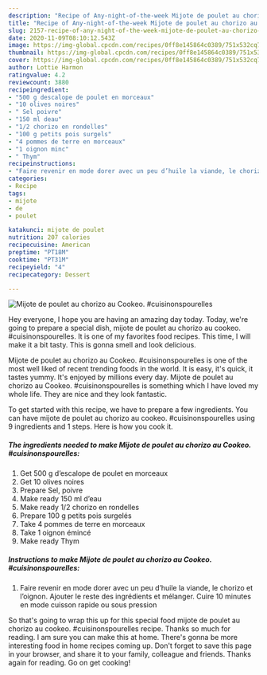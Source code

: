 ```yaml
---
description: "Recipe of Any-night-of-the-week Mijote de poulet au chorizo au Cookeo. #cuisinonspourelles"
title: "Recipe of Any-night-of-the-week Mijote de poulet au chorizo au Cookeo. #cuisinonspourelles"
slug: 2157-recipe-of-any-night-of-the-week-mijote-de-poulet-au-chorizo-au-cookeo-cuisinonspourelles
date: 2020-11-09T08:10:12.543Z
image: https://img-global.cpcdn.com/recipes/0ff8e145864c0389/751x532cq70/mijote-de-poulet-au-chorizo-au-cookeo-cuisinonspourelles-photo-principale-de-la-recette.jpg
thumbnail: https://img-global.cpcdn.com/recipes/0ff8e145864c0389/751x532cq70/mijote-de-poulet-au-chorizo-au-cookeo-cuisinonspourelles-photo-principale-de-la-recette.jpg
cover: https://img-global.cpcdn.com/recipes/0ff8e145864c0389/751x532cq70/mijote-de-poulet-au-chorizo-au-cookeo-cuisinonspourelles-photo-principale-de-la-recette.jpg
author: Lottie Harmon
ratingvalue: 4.2
reviewcount: 3880
recipeingredient:
- "500 g descalope de poulet en morceaux"
- "10 olives noires"
- " Sel poivre"
- "150 ml deau"
- "1/2 chorizo en rondelles"
- "100 g petits pois surgels"
- "4 pommes de terre en morceaux"
- "1 oignon minc"
- " Thym"
recipeinstructions:
- "Faire revenir en mode dorer avec un peu d’huile la viande, le chorizo et l’oignon. Ajouter le reste des ingrédients et mélanger. Cuire 10 minutes en mode cuisson rapide ou sous pression"
categories:
- Recipe
tags:
- mijote
- de
- poulet

katakunci: mijote de poulet 
nutrition: 207 calories
recipecuisine: American
preptime: "PT18M"
cooktime: "PT31M"
recipeyield: "4"
recipecategory: Dessert

---
```



![Mijote de poulet au chorizo au Cookeo. #cuisinonspourelles](https://img-global.cpcdn.com/recipes/0ff8e145864c0389/751x532cq70/mijote-de-poulet-au-chorizo-au-cookeo-cuisinonspourelles-photo-principale-de-la-recette.jpg)

Hey everyone, I hope you are having an amazing day today. Today, we're going to prepare a special dish, mijote de poulet au chorizo au cookeo. #cuisinonspourelles. It is one of my favorites food recipes. This time, I will make it a bit tasty. This is gonna smell and look delicious.



Mijote de poulet au chorizo au Cookeo. #cuisinonspourelles is one of the most well liked of recent trending foods in the world. It is easy, it's quick, it tastes yummy. It's enjoyed by millions every day. Mijote de poulet au chorizo au Cookeo. #cuisinonspourelles is something which I have loved my whole life. They are nice and they look fantastic.


To get started with this recipe, we have to prepare a few ingredients. You can have mijote de poulet au chorizo au cookeo. #cuisinonspourelles using 9 ingredients and 1 steps. Here is how you cook it.

<!--inarticleads1-->

##### The ingredients needed to make Mijote de poulet au chorizo au Cookeo. #cuisinonspourelles:

1. Get 500 g d’escalope de poulet en morceaux
1. Get 10 olives noires
1. Prepare  Sel, poivre
1. Make ready 150 ml d’eau
1. Make ready 1/2 chorizo en rondelles
1. Prepare 100 g petits pois surgelés
1. Take 4 pommes de terre en morceaux
1. Take 1 oignon émincé
1. Make ready  Thym




<!--inarticleads2-->

##### Instructions to make Mijote de poulet au chorizo au Cookeo. #cuisinonspourelles:

1. Faire revenir en mode dorer avec un peu d’huile la viande, le chorizo et l’oignon. Ajouter le reste des ingrédients et mélanger. Cuire 10 minutes en mode cuisson rapide ou sous pression




So that's going to wrap this up for this special food mijote de poulet au chorizo au cookeo. #cuisinonspourelles recipe. Thanks so much for reading. I am sure you can make this at home. There's gonna be more interesting food in home recipes coming up. Don't forget to save this page in your browser, and share it to your family, colleague and friends. Thanks again for reading. Go on get cooking!
